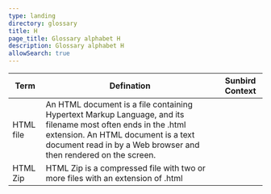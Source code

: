 ```yaml
---
type: landing
directory: glossary
title: H
page_title: Glossary alphabet H
description: Glossary alphabet H
allowSearch: true
---
```

Term | Defination |Sunbird Context
-----|------------|-----------------
HTML file |An HTML document is a file containing Hypertext Markup Language, and its filename most often ends in the .html extension. An HTML document is a text document read in by a Web browser and then rendered on the screen.  |
HTML Zip  |HTML Zip is a compressed file with two or more files with an extension of .html |
